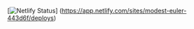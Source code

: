 [![Netlify Status](https://api.netlify.com/api/v1/badges/a33fde61-7971-4c4c-b177-3a148b54dcd3/deploy-status)]
(https://app.netlify.com/sites/modest-euler-443d6f/deploys)

